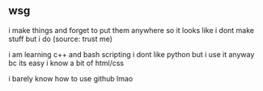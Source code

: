 ## wsg

i make things and forget to put them anywhere so it looks like i dont make stuff but i do (source: trust me)

i am learning c++ and bash scripting
i dont like python but i use it anyway bc its easy
i know a bit of html/css

i barely know how to use github lmao
